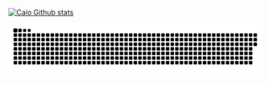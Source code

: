   [![Caio Github stats](https://github-readme-stats.vercel.app/api?username=CaioRdSilva&layout=compact&count_private=true&show_icons=true&bg_color=30,e96443,904e95&title_color=fff&text_color=fff&icon_color=fff)](https://github.com/CaioRdSilva)
  
  ![Snake animation](https://github.com/CaioRdSilva/CaioRdSilva/blob/output/github-contribution-grid-snake.svg)
